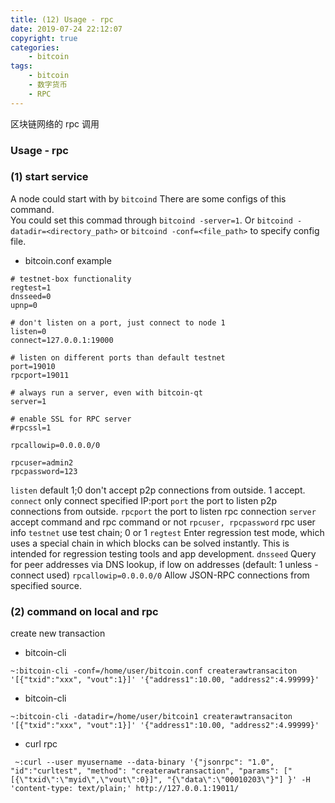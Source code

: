 ```yaml
---
title: (12) Usage - rpc
date: 2019-07-24 22:12:07
copyright: true
categories:
    - bitcoin
tags:
    - bitcoin
    - 数字货币
    - RPC
---
```

区块链网络的 rpc 调用

<!-- more -->

### **Usage - rpc**



### (1) start service

A node could start with by `bitcoind`
There are some configs of this command.  
You could set this commad through `bitcoind -server=1`.
Or `bitcoind -datadir=<directory_path>` or `bitcoind -conf=<file_path>` to specify config file. 

+ bitcoin.conf example

```
# testnet-box functionality
regtest=1
dnsseed=0
upnp=0

# don't listen on a port, just connect to node 1
listen=0
connect=127.0.0.1:19000

# listen on different ports than default testnet
port=19010
rpcport=19011

# always run a server, even with bitcoin-qt
server=1

# enable SSL for RPC server
#rpcssl=1

rpcallowip=0.0.0.0/0

rpcuser=admin2
rpcpassword=123
```
`listen` default 1;0 don't accept p2p connections from outside. 1 accept. 
`connect` only connect specified IP:port 
`port` the port to listen p2p connections from outside. 
`rpcport` the port to listen rpc connection 
`server` accept command and rpc command or not 
`rpcuser, rpcpassword` rpc user info 
`testnet` use test chain; 0 or 1 
`regtest` Enter regression test mode, which uses a special chain in which blocks can be solved instantly. This is intended for regression testing tools and app development. 
`dnsseed` Query for peer addresses via DNS lookup, if low on addresses (default: 1 unless -connect used) 
`rpcallowip=0.0.0.0/0` Allow JSON-RPC connections from specified source. 



### (2) command on local and rpc

create new transaction 

+ bitcoin-cli

```
~:bitcoin-cli -conf=/home/user/bitcoin.conf createrawtransaciton '[{"txid":"xxx", "vout":1}]' '{"address1":10.00, "address2":4.99999}'
```

+ bitcoin-cli

```
~:bitcoin-cli -datadir=/home/user/bitcoin1 createrawtransaciton '[{"txid":"xxx", "vout":1}]' '{"address1":10.00, "address2":4.99999}'
```

+ curl rpc

```
 ~:curl --user myusername --data-binary '{"jsonrpc": "1.0", "id":"curltest", "method": "createrawtransaction", "params": ["[{\"txid\":\"myid\",\"vout\":0}]", "{\"data\":\"00010203\"}"] }' -H 'content-type: text/plain;' http://127.0.0.1:19011/
```